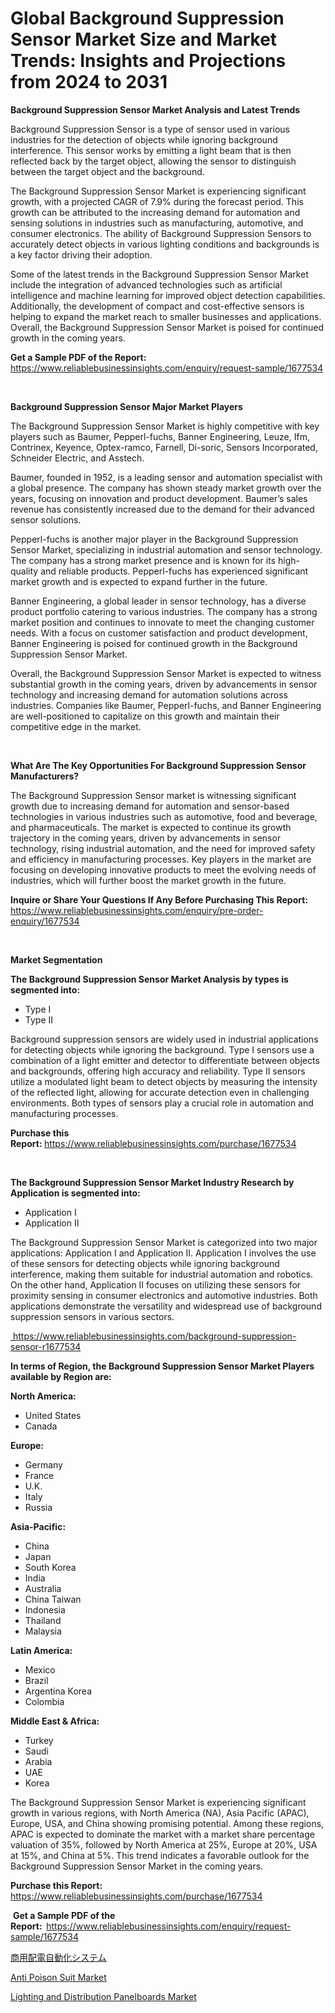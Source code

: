 <p><h1>Global Background Suppression Sensor Market Size and Market Trends: Insights and Projections from 2024 to 2031</h1></p><p><strong>Background Suppression Sensor Market Analysis and Latest Trends</strong></p>
<p><p>Background Suppression Sensor is a type of sensor used in various industries for the detection of objects while ignoring background interference. This sensor works by emitting a light beam that is then reflected back by the target object, allowing the sensor to distinguish between the target object and the background.</p><p>The Background Suppression Sensor Market is experiencing significant growth, with a projected CAGR of 7.9% during the forecast period. This growth can be attributed to the increasing demand for automation and sensing solutions in industries such as manufacturing, automotive, and consumer electronics. The ability of Background Suppression Sensors to accurately detect objects in various lighting conditions and backgrounds is a key factor driving their adoption.</p><p>Some of the latest trends in the Background Suppression Sensor Market include the integration of advanced technologies such as artificial intelligence and machine learning for improved object detection capabilities. Additionally, the development of compact and cost-effective sensors is helping to expand the market reach to smaller businesses and applications. Overall, the Background Suppression Sensor Market is poised for continued growth in the coming years.</p></p>
<p><strong>Get a Sample PDF of the Report:&nbsp;</strong> <a href="https://www.reliablebusinessinsights.com/enquiry/request-sample/1677534">https://www.reliablebusinessinsights.com/enquiry/request-sample/1677534</a></p>
<p>&nbsp;</p>
<p><strong>Background Suppression Sensor Major Market Players</strong></p>
<p><p>The Background Suppression Sensor Market is highly competitive with key players such as Baumer, Pepperl-fuchs, Banner Engineering, Leuze, Ifm, Contrinex, Keyence, Optex-ramco, Farnell, Di-soric, Sensors Incorporated, Schneider Electric, and Asstech.</p><p>Baumer, founded in 1952, is a leading sensor and automation specialist with a global presence. The company has shown steady market growth over the years, focusing on innovation and product development. Baumer’s sales revenue has consistently increased due to the demand for their advanced sensor solutions.</p><p>Pepperl-fuchs is another major player in the Background Suppression Sensor Market, specializing in industrial automation and sensor technology. The company has a strong market presence and is known for its high-quality and reliable products. Pepperl-fuchs has experienced significant market growth and is expected to expand further in the future.</p><p>Banner Engineering, a global leader in sensor technology, has a diverse product portfolio catering to various industries. The company has a strong market position and continues to innovate to meet the changing customer needs. With a focus on customer satisfaction and product development, Banner Engineering is poised for continued growth in the Background Suppression Sensor Market.</p><p>Overall, the Background Suppression Sensor Market is expected to witness substantial growth in the coming years, driven by advancements in sensor technology and increasing demand for automation solutions across industries. Companies like Baumer, Pepperl-fuchs, and Banner Engineering are well-positioned to capitalize on this growth and maintain their competitive edge in the market.</p></p>
<p>&nbsp;</p>
<p><strong>What Are The Key Opportunities For Background Suppression Sensor Manufacturers?</strong></p>
<p><p>The Background Suppression Sensor market is witnessing significant growth due to increasing demand for automation and sensor-based technologies in various industries such as automotive, food and beverage, and pharmaceuticals. The market is expected to continue its growth trajectory in the coming years, driven by advancements in sensor technology, rising industrial automation, and the need for improved safety and efficiency in manufacturing processes. Key players in the market are focusing on developing innovative products to meet the evolving needs of industries, which will further boost the market growth in the future.</p></p>
<p><strong>Inquire or Share Your Questions If Any Before Purchasing This Report:</strong> <a href="https://www.reliablebusinessinsights.com/enquiry/pre-order-enquiry/1677534">https://www.reliablebusinessinsights.com/enquiry/pre-order-enquiry/1677534</a></p>
<p>&nbsp;</p>
<p><strong>Market Segmentation</strong></p>
<p><strong>The Background Suppression Sensor Market Analysis by types is segmented into:</strong></p>
<p><ul><li>Type I</li><li>Type II</li></ul></p>
<p><p>Background suppression sensors are widely used in industrial applications for detecting objects while ignoring the background. Type I sensors use a combination of a light emitter and detector to differentiate between objects and backgrounds, offering high accuracy and reliability. Type II sensors utilize a modulated light beam to detect objects by measuring the intensity of the reflected light, allowing for accurate detection even in challenging environments. Both types of sensors play a crucial role in automation and manufacturing processes.</p></p>
<p><strong>Purchase this Report:&nbsp;</strong><a href="https://www.reliablebusinessinsights.com/purchase/1677534">https://www.reliablebusinessinsights.com/purchase/1677534</a></p>
<p>&nbsp;</p>
<p><strong>The Background Suppression Sensor Market Industry Research by Application is segmented into:</strong></p>
<p><ul><li>Application I</li><li>Application II</li></ul></p>
<p><p>The Background Suppression Sensor Market is categorized into two major applications: Application I and Application II. Application I involves the use of these sensors for detecting objects while ignoring background interference, making them suitable for industrial automation and robotics. On the other hand, Application II focuses on utilizing these sensors for proximity sensing in consumer electronics and automotive industries. Both applications demonstrate the versatility and widespread use of background suppression sensors in various sectors.</p></p>
<p><a href="https://www.reliablebusinessinsights.com/background-suppression-sensor-r1677534">&nbsp;https://www.reliablebusinessinsights.com/background-suppression-sensor-r1677534</a></p>
<p><strong>In terms of Region, the Background Suppression Sensor Market Players available by Region are:</strong></p>
<p>
    <p> <strong> North America: </strong>
        <ul>
            <li>United States</li>
            <li>Canada</li>
        </ul>
        </p> 
    <p> <strong> Europe: </strong>
        <ul>
            <li>Germany</li>
            <li>France</li>
            <li>U.K.</li>
            <li>Italy</li>
            <li>Russia</li>
        </ul>
        </p> 
    <p> <strong> Asia-Pacific: </strong>
        <ul>
            <li>China</li>
            <li>Japan</li>
            <li>South Korea</li>
            <li>India</li>
            <li>Australia</li>
            <li>China Taiwan</li>
            <li>Indonesia</li>
            <li>Thailand</li>
            <li>Malaysia</li>
        </ul>
        </p> 
    <p> <strong> Latin America: </strong>
        <ul>
            <li>Mexico</li>
            <li>Brazil</li>
            <li>Argentina Korea</li>
            <li>Colombia</li>
        </ul>
        </p> 
    <p> <strong> Middle East & Africa: </strong>
        <ul>
            <li>Turkey</li>
            <li>Saudi</li>
            <li>Arabia</li>
            <li>UAE</li>
            <li>Korea</li>
        </ul>
    </p>
    </p>
<p><p>The Background Suppression Sensor Market is experiencing significant growth in various regions, with North America (NA), Asia Pacific (APAC), Europe, USA, and China showing promising potential. Among these regions, APAC is expected to dominate the market with a market share percentage valuation of 35%, followed by North America at 25%, Europe at 20%, USA at 15%, and China at 5%. This trend indicates a favorable outlook for the Background Suppression Sensor Market in the coming years.</p></p>
<p><strong>Purchase this Report: </strong><a href="https://www.reliablebusinessinsights.com/purchase/1677534">https://www.reliablebusinessinsights.com/purchase/1677534</a></p>
<p>&nbsp;<strong>Get a Sample PDF of the Report:&nbsp;&nbsp;</strong><a href="https://www.reliablebusinessinsights.com/enquiry/request-sample/1677534">https://www.reliablebusinessinsights.com/enquiry/request-sample/1677534</a></p>
<p><strong></strong></p>
<p><p><a href="https://github.com/KenyonJohns/Market-Research-Report-List-1/blob/main/8696902107820.md">商用配電自動化システム</a></p><p><a href="https://view.publitas.com/reportprime-1/an-in-depth-analysis-of-the-global-anti-poison-suit-market-scope-and-its-rapid-growing-7-3-cagr-forcasted-for-period-from-2024-to-2031/">Anti Poison Suit Market</a></p><p><a href="https://issuu.com/reportprime-2/docs/lighting-and-distribution-panelboards-market-size-">Lighting and Distribution Panelboards Market</a></p></p>